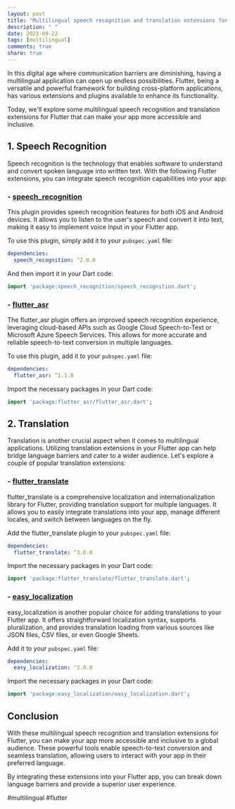 ```yaml
---
layout: post
title: "Multilingual speech recognition and translation extensions for Flutter"
description: " "
date: 2023-09-22
tags: [multilingual]
comments: true
share: true
---
```


In this digital age where communication barriers are diminishing, having a multilingual application can open up endless possibilities. Flutter, being a versatile and powerful framework for building cross-platform applications, has various extensions and plugins available to enhance its functionality.

Today, we'll explore some multilingual speech recognition and translation extensions for Flutter that can make your app more accessible and inclusive.

## 1. Speech Recognition

Speech recognition is the technology that enables software to understand and convert spoken language into written text. With the following Flutter extensions, you can integrate speech recognition capabilities into your app:

### - [speech_recognition](https://pub.dev/packages/speech_recognition)

This plugin provides speech recognition features for both iOS and Android devices. It allows you to listen to the user's speech and convert it into text, making it easy to implement voice input in your Flutter app.

To use this plugin, simply add it to your `pubspec.yaml` file:

```yaml
dependencies:
  speech_recognition: ^2.0.0
```

And then import it in your Dart code:

```dart
import 'package:speech_recognition/speech_recognition.dart';
```

### - [flutter_asr](https://pub.dev/packages/flutter_asr)

The flutter_asr plugin offers an improved speech recognition experience, leveraging cloud-based APIs such as Google Cloud Speech-to-Text or Microsoft Azure Speech Services. This allows for more accurate and reliable speech-to-text conversion in multiple languages.

To use this plugin, add it to your `pubspec.yaml` file:

```yaml
dependencies:
  flutter_asr: ^1.1.0
```

Import the necessary packages in your Dart code:

```dart
import 'package:flutter_asr/flutter_asr.dart';
```

## 2. Translation

Translation is another crucial aspect when it comes to multilingual applications. Utilizing translation extensions in your Flutter app can help bridge language barriers and cater to a wider audience. Let's explore a couple of popular translation extensions:

### - [flutter_translate](https://pub.dev/packages/flutter_translate)

flutter_translate is a comprehensive localization and internationalization library for Flutter, providing translation support for multiple languages. It allows you to easily integrate translations into your app, manage different locales, and switch between languages on the fly.

Add the flutter_translate plugin to your `pubspec.yaml` file:

```yaml
dependencies:
  flutter_translate: ^3.0.0
```

Import the necessary packages in your Dart code:

```dart
import 'package:flutter_translate/flutter_translate.dart';
```

### - [easy_localization](https://pub.dev/packages/easy_localization)

easy_localization is another popular choice for adding translations to your Flutter app. It offers straightforward localization syntax, supports pluralization, and provides translation loading from various sources like JSON files, CSV files, or even Google Sheets.

Add it to your `pubspec.yaml` file:

```yaml
dependencies:
  easy_localization: ^3.0.0
```

Import the necessary packages in your Dart code:

```dart
import 'package:easy_localization/easy_localization.dart';
```

## Conclusion

With these multilingual speech recognition and translation extensions for Flutter, you can make your app more accessible and inclusive to a global audience. These powerful tools enable speech-to-text conversion and seamless translation, allowing users to interact with your app in their preferred language.

By integrating these extensions into your Flutter app, you can break down language barriers and provide a superior user experience.

#multilingual #flutter